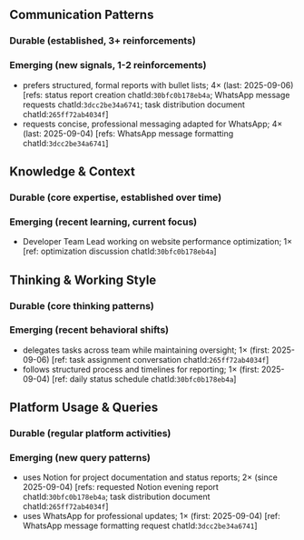 ## Communication Patterns
### Durable (established, 3+ reinforcements)

### Emerging (new signals, 1-2 reinforcements)
- prefers structured, formal reports with bullet lists; 4× (last: 2025-09-06) [refs: status report creation chatId:`30bfc0b178eb4a`; WhatsApp message requests chatId:`3dcc2be34a6741`; task distribution document chatId:`265ff72ab4034f`]
- requests concise, professional messaging adapted for WhatsApp; 4× (last: 2025-09-04) [refs: WhatsApp message formatting chatId:`3dcc2be34a6741`]

## Knowledge & Context
### Durable (core expertise, established over time)

### Emerging (recent learning, current focus)
- Developer Team Lead working on website performance optimization; 1× [ref: optimization discussion chatId:`30bfc0b178eb4a`]

## Thinking & Working Style
### Durable (core thinking patterns)

### Emerging (recent behavioral shifts)
- delegates tasks across team while maintaining oversight; 1× (first: 2025-09-06) [ref: task assignment conversation chatId:`265ff72ab4034f`]
- follows structured process and timelines for reporting; 1× (first: 2025-09-04) [ref: daily status schedule chatId:`30bfc0b178eb4a`]

## Platform Usage & Queries
### Durable (regular platform activities)

### Emerging (new query patterns)
- uses Notion for project documentation and status reports; 2× (since 2025-09-04) [refs: requested Notion evening report chatId:`30bfc0b178eb4a`; task distribution document chatId:`265ff72ab4034f`]
- uses WhatsApp for professional updates; 1× (first: 2025-09-04) [ref: WhatsApp message formatting request chatId:`3dcc2be34a6741`]